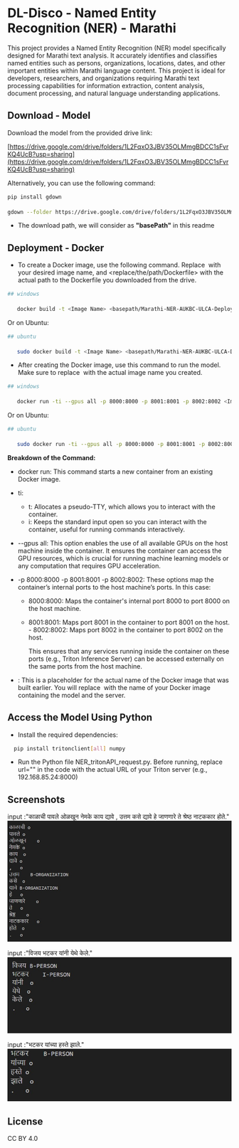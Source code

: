 # DL-Disco - Named Entity Recognition (NER) - Marathi

 This project provides a Named Entity Recognition (NER) model specifically designed for Marathi text analysis. It accurately identifies and classifies named entities such as persons, organizations, locations, dates, and other important entities within Marathi language content. This project is ideal for developers, researchers, and organizations requiring Marathi text processing capabilities for information extraction, content analysis, document processing, and natural language understanding applications.
   
## Download - Model

Download the model from the provided drive link: 

   [https://drive.google.com/drive/folders/1L2FqxO3JBV35OLMmgBDCC1sFvrKQ4UcB?usp=sharing](https://drive.google.com/drive/folders/1L2FqxO3JBV35OLMmgBDCC1sFvrKQ4UcB?usp=sharing)

Alternatively, you can use the following command:

```bash
pip install gdown

gdown --folder https://drive.google.com/drive/folders/1L2FqxO3JBV35OLMmgBDCC1sFvrKQ4UcB?usp=sharing

```
* The download path, we will consider as **"basePath"** in this readme

## Deployment - Docker  

* To create a Docker image, use the following command. Replace <Image Name> with your desired image name, and <replace/the/path/Dockerfile> with the actual path to the Dockerfile you downloaded from the drive.


```bash
## windows

   docker build -t <Image Name> <basepath/Marathi-NER-AUKBC-ULCA-Deploy/>
```
Or on Ubuntu:
```bash
## ubuntu

   sudo docker build -t <Image Name> <basepath/Marathi-NER-AUKBC-ULCA-Deploy/>
```

* After creating the Docker image, use this command to run the model. Make sure to replace <Image Name> with the actual image name you created.

```bash
## windows

   docker run -ti --gpus all -p 8000:8000 -p 8001:8001 -p 8002:8002 <Image Name>
```
Or on Ubuntu:
```bash
## ubuntu

   sudo docker run -ti --gpus all -p 8000:8000 -p 8001:8001 -p 8002:8002 <Image Name>
```
**Breakdown of the Command:**

- docker run: This command starts a new container from an existing Docker image.

- ti:

  - t: Allocates a pseudo-TTY, which allows you to interact with the container.
  - i: Keeps the standard input open so you can interact with the container, useful for running commands interactively.
- --gpus all: This option enables the use of all available GPUs on the host machine inside the container. It ensures the container can access the GPU resources, which is crucial for running machine learning models or any computation that requires GPU acceleration.

- -p 8000:8000 -p 8001:8001 -p 8002:8002: These options map the container’s internal ports to the host machine’s ports. In this case:

  - 8000:8000: Maps the container's internal port 8000 to port 8000 on the host machine.
  - 8001:8001: Maps port 8001 in the container to port 8001 on the host.  - 8002:8002: Maps port 8002 in the container to port 8002 on the host.

    This ensures that any services running inside the container on these ports (e.g., Triton Inference Server) can be accessed externally on the same ports from the host machine.

- <Image Name>: This is a placeholder for the actual name of the Docker image that was built earlier. You will replace <Image Name> with the name of your Docker image containing the model and the server.



## Access the Model Using Python 

* Install the required dependencies:

```bash
  pip install tritonclient[all] numpy
```

* Run the Python file NER_tritonAPI_request.py. Before running, replace url="<url of triton server>" in the code with the actual URL of your Triton server (e.g., 192.168.85.24:8000)




## Screenshots
input :"काळाची पावले ओळखून नेमके काय द्यावे , उत्तम कसे द्यावे हे जाणणारे ते श्रेष्ठ नाटककार होते."
<br>
![App Screenshot](https://github.com/aashiqlove/code/blob/main/NER/picture/marpicture-1.jpg?raw=true)
<br>

input :"विजय भटकर यांनी येथे केले."
<br>
![App Screenshot ](https://github.com/aashiqlove/code/blob/main/NER/picture/marpicture-2.jpg?raw=true)
<br>


input :"भटकर यांच्या हस्ते झाले."
<br>
![App Screenshot](https://github.com/aashiqlove/code/blob/main/NER/picture/marpicture-3.jpg?raw=true)
<br>


## License
CC BY 4.0 
